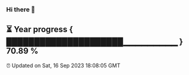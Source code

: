 ### Hi there 👋
⏳ Year progress { █████████████████████▁▁▁▁▁▁▁▁▁ } 70.89 %
---
⏰ Updated on Sat, 16 Sep 2023 18:08:05 GMT

